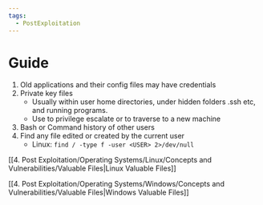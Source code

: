 ```yaml
---
tags:
  - PostExploitation
---
```


# Guide

1. Old applications and their config files may have credentials 
2. Private key files
	* Usually within user home directories, under hidden folders .ssh etc, and running programs.
	* Use to privilege escalate or to traverse to a new machine
3. Bash or Command history of other users
4. Find any file edited or created by the current user
	* Linux: `find / -type f -user <USER> 2>/dev/null`



[[4. Post Exploitation/Operating Systems/Linux/Concepts and Vulnerabilities/Valuable Files|Linux Valuable Files]]

[[4. Post Exploitation/Operating Systems/Windows/Concepts and Vulnerabilities/Valuable Files|Windows Valuable Files]]